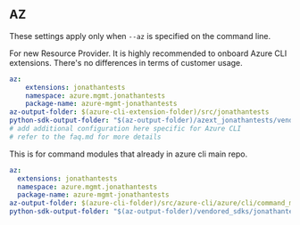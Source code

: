 ## AZ

These settings apply only when `--az` is specified on the command line.

For new Resource Provider. It is highly recommended to onboard Azure CLI extensions. There's no differences in terms of customer usage. 

``` yaml $(az) && $(target-mode) != 'core'
az:
    extensions: jonathantests
    namespace: azure.mgmt.jonathantests
    package-name: azure-mgmt-jonathantests
az-output-folder: $(azure-cli-extension-folder)/src/jonathantests
python-sdk-output-folder: "$(az-output-folder)/azext_jonathantests/vendored_sdks/jonathantests"
# add additional configuration here specific for Azure CLI
# refer to the faq.md for more details
```



This is for command modules that already in azure cli main repo. 
``` yaml $(az) && $(target-mode) == 'core'
az:
  extensions: jonathantests
  namespace: azure.mgmt.jonathantests
  package-name: azure-mgmt-jonathantests
az-output-folder: $(azure-cli-folder)/src/azure-cli/azure/cli/command_modules/jonathantests
python-sdk-output-folder: "$(az-output-folder)/vendored_sdks/jonathantests"
``` 